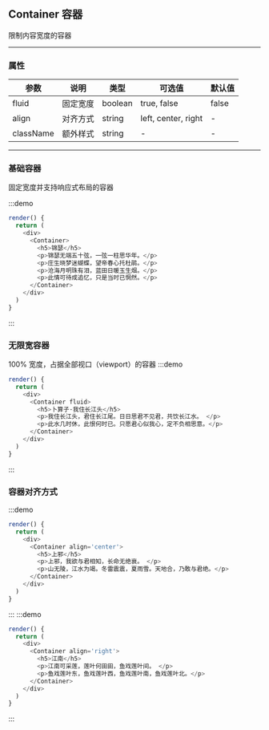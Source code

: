 ## Container 容器

限制内容宽度的容器

---

### 属性
| 参数       | 说明    | 类型      | 可选值       | 默认值   |
|---------- |-------- |---------- |-------------  |-------- |
| fluid      | 固定宽度   | boolean  | true, false |    false     |
| align      | 对齐方式   | string    |  left, center, right  |     -    |
| className   | 额外样式   | string    |  -  |     -    |


---

### 基础容器

固定宽度并支持响应式布局的容器

:::demo
```js
render() {
  return (
    <div>
      <Container>
        <h5>锦瑟</h5>
        <p>锦瑟无端五十弦，一弦一柱思华年。</p>
        <p>庄生晓梦迷蝴蝶，望帝春心托杜鹃。</p>
        <p>沧海月明珠有泪，蓝田日暖玉生烟。</p>
        <p>此情可待成追忆，只是当时已惘然。</p>
      </Container>
    </div>
  )
}
```
:::

### 无限宽容器

 100% 宽度，占据全部视口（viewport）的容器
 :::demo
 ```js
 render() {
   return (
     <div>
       <Container fluid>
         <h5>卜算子·我住长江头</h5>
         <p>我住长江头，君住长江尾。日日思君不见君，共饮长江水。 </p>
         <p>此水几时休，此恨何时已。只愿君心似我心，定不负相思意。</p>
       </Container>
     </div>
   )
 }
 ```
 :::

 ### 容器对齐方式
 :::demo
 ```js
 render() {
   return (
     <div>
       <Container align='center'>
         <h5>上邪</h5>
         <p>上邪，我欲与君相知，长命无绝衰。 </p>
         <p>山无陵，江水为竭。冬雷震震，夏雨雪。天地合，乃敢与君绝。</p>
       </Container>
     </div>
   )
 }
 ```
 :::
 :::demo
 ```js
 render() {
   return (
     <div>
       <Container align='right'>
         <h5>江南</h5>
         <p>江南可采莲，莲叶何田田，鱼戏莲叶间。 </p>
         <p>鱼戏莲叶东，鱼戏莲叶西，鱼戏莲叶南，鱼戏莲叶北。</p>
       </Container>
     </div>
   )
 }
 ```
 :::
